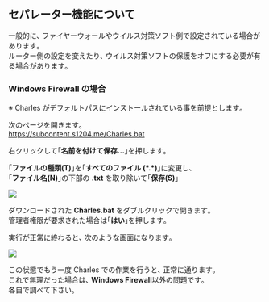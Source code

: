 ## セパレーター機能について

一般的に､ ファイヤーウォールやウイルス対策ソフト側で設定されている場合があります｡  
ルーター側の設定を変えたり､ ウイルス対策ソフトの保護をオフにする必要が有る場合があります｡

### Windows Firewall の場合
※ Charles がデフォルトパスにインストールされている事を前提とします｡

次のページを開きます｡  
<https://subcontent.s1204.me/Charles.bat>

右クリックして｢**名前を付けて保存...**｣を押します｡

｢**ファイルの種類(T)**｣を｢**すべてのファイル (\*.\*)**｣に変更し､  
｢**ファイル名(N)**｣の下部の **.txt** を取り除いて｢**保存(S)**｣

![](https://user-images.githubusercontent.com/52069677/205296193-09b5a23f-bbdd-46a5-89f0-171f2e1d40a2.png)

ダウンロードされた **Charles.bat** をダブルクリックで開きます｡  
管理者権限が要求された場合は｢**はい**｣を押します｡

実行が正常に終わると､ 次のような画面になります｡

![](https://user-images.githubusercontent.com/52069677/205302913-9ef693a8-dcab-45d1-87df-8765c1d085f5.png)

この状態でもう一度 Charles での作業を行うと､ 正常に通ります｡  
これで無理だった場合は､ **Windows Firewall**以外の問題です｡  
各自で調べて下さい｡

